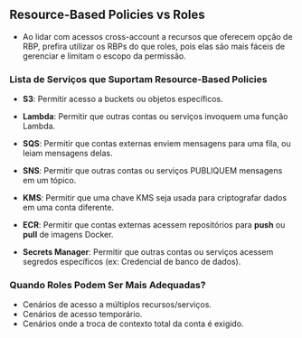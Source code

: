 ## Resource-Based Policies vs Roles

- Ao lidar com acessos cross-account a recursos que oferecem opção de RBP, prefira utilizar os RBPs do que roles, pois elas são mais fáceis de gerenciar e limitam o escopo da permissão.

### Lista de Serviços que Suportam Resource-Based Policies

- **S3**: Permitir acesso a buckets ou objetos específicos.

- **Lambda**: Permitir que outras contas ou serviços invoquem uma função Lambda.

- **SQS**: Permitir que contas externas enviem mensagens para uma fila, ou leiam mensagens delas.

- **SNS**: Permitir que outras contas ou serviços PUBLIQUEM mensagens em um tópico.

- **KMS**: Permitir que uma chave KMS seja usada para criptografar dados em uma conta diferente.

- **ECR**: Permitir que contas externas acessem repositórios para **push** ou **pull** de imagens Docker.

- **Secrets Manager**: Permitir que outras contas ou serviços acessem segredos específicos (ex: Credencial de banco de dados).

### Quando Roles Podem Ser Mais Adequadas?

- Cenários de acesso a múltiplos recursos/serviços.
- Cenários de acesso temporário.
- Cenários onde a troca de contexto total da conta é exigido.